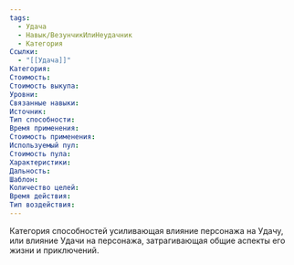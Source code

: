 ```yaml
---
tags:
  - Удача
  - Навык/ВезунчикИлиНеудачник
  - Категория
Ссылки:
  - "[[Удача]]"
Категория: 
Стоимость:
Стоимость выкупа:
Уровни:
Связанные навыки:
Источник:
Тип способности:
Время применения:
Стоимость применения:
Используемый пул:
Стоимость пула:
Характеристики:
Дальность:
Шаблон:
Количество целей:
Время действия:
Тип воздействия:
---
```

Категория способностей усиливающая влияние персонажа на Удачу, или влияние Удачи на персонажа, затрагивающая общие аспекты его жизни и приключений. 